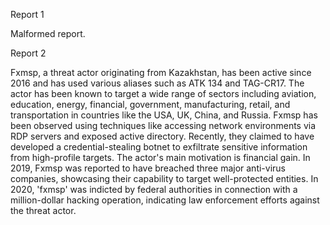 
Report 1

Malformed report.





Report 2

Fxmsp, a threat actor originating from Kazakhstan, has been active since 2016 and has used various aliases such as ATK 134 and TAG-CR17. The actor has been known to target a wide range of sectors including aviation, education, energy, financial, government, manufacturing, retail, and transportation in countries like the USA, UK, China, and Russia. Fxmsp has been observed using techniques like accessing network environments via RDP servers and exposed active directory. Recently, they claimed to have developed a credential-stealing botnet to exfiltrate sensitive information from high-profile targets. The actor's main motivation is financial gain. In 2019, Fxmsp was reported to have breached three major anti-virus companies, showcasing their capability to target well-protected entities. In 2020, 'fxmsp' was indicted by federal authorities in connection with a million-dollar hacking operation, indicating law enforcement efforts against the threat actor.


